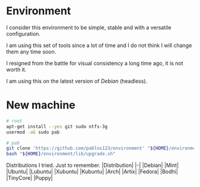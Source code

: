 # Environment
I consider this environment to be simple, stable and with a versatile configuration.

I am using this set of tools since a lot of time and I do not think I will change them any time soon.

I resigned from the battle for visual consistency a long time ago, it is not worth it.

I am using this on the latest version of _Debian_ (headless).

# New machine
```bash
# root
apt-get install --yes git sudo ntfs-3g
usermod -aG sudo pab

# pab
git clone 'https://github.com/pablos123/environment' "${HOME}/environment"
bash "${HOME}/environment/lib/upgrade.sh"
```

Distributions I tried. Just to remember.
|Distribution|
|-|
|Debian|
|Mint|
|Ubuntu|
|Lubuntu|
|Xubuntu|
|Kubuntu|
|Arch|
|Artix|
|Fedora|
|Bodhi|
|TinyCore|
|Puppy|

